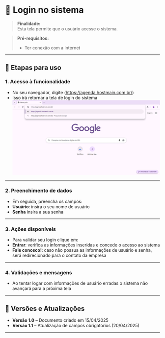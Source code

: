 # 📘 Login no sistema

> **Finalidade:**  
> Esta tela permite que o usuário acesse o sistema.

> **Pré-requisitos:**   
> - Ter conexão com a internet

---

## 🧭 Etapas para uso

### 1. Acesso à funcionalidade 
- No seu navegador, digite (https://agenda.hostmain.com.br/)
- Isso irá retornar a tela de login do sistema
![Alt text](tela_login1.png)
---

### 2. Preenchimento de dados
- Em seguida, preencha os campos:
- **Usuário**: insira o seu nome de usuário
- **Senha** insira a sua senha

---

### 3. Ações disponíveis
- Para validar seu login clique em:
- **Entrar**: verifica as informações inseridas e concede o acesso ao sistema  
- **Fale conosco!**: caso não possua as informações de usuário e senha, será redirecionado para o contato da empresa

---

### 4. Validações e mensagens
- Ao tentar logar com informações de usuário erradas o sistema não avançará para a próxima tela

---

## 🔄 Versões e Atualizações

- **Versão 1.0** – Documento criado em 15/04/2025
- **Versão 1.1** – Atualização de campos obrigatórios (20/04/2025)

---